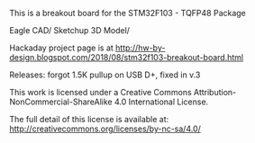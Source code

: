 This is a breakout board for the STM32F103 - TQFP48 Package

Eagle CAD/
Sketchup 3D Model/

Hackaday project page is at 
http://hw-by-design.blogspot.com/2018/08/stm32f103-breakout-board.html

Releases: 
forgot 1.5K pullup on USB D+,  fixed in v.3

This work is licensed under a Creative Commons Attribution-
NonCommercial-ShareAlike 4.0 International License.

The full detail of this license is available at: 
http://creativecommons.org/licenses/by-nc-sa/4.0/

